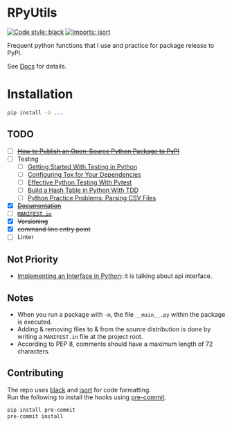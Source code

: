 # RPyUtils

[![Code style: black](https://img.shields.io/badge/code%20style-black-000000.svg)](https://github.com/psf/black)
[![Imports: isort](https://img.shields.io/badge/%20imports-isort-%231674b1?style=flat&labelColor=ef8336)](https://pycqa.github.io/isort/)

Frequent python functions that I use and practice for package release to PyPI.

See [Docs](www.example.com) for details.

# Installation

```bash
pip install -U ...
```

## TODO

- [ ] ~~[How to Publish an Open-Source Python Package to PyPI](https://realpython.com/pypi-publish-python-package/#get-to-know-python-packaging)~~
- [ ] Testing
  - [ ] [Getting Started With Testing in Python](https://realpython.com/python-testing)
  - [ ] [Configuring Tox for Your Dependencies](https://realpython.com/python-testing/#testing-in-multiple-environments)
  - [ ] [Effective Python Testing With Pytest](https://realpython.com/pytest-python-testing)
  - [ ] [Build a Hash Table in Python With TDD](https://realpython.com/python-hash-table/)
  - [ ] [Python Practice Problems: Parsing CSV Files](https://realpython.com/python-interview-problem-parsing-csv-files/)
- [x] ~~[Documentation](https://realpython.com/documenting-python-code/)~~
- [ ] ~~[`MANIFEST.in`](https://packaging.python.org/en/latest/guides/using-manifest-in/)~~
- [x] ~~Versioning~~
- [x] ~~command line entry point~~
- [ ] Linter

## Not Priority

- [Implementing an Interface in Python](https://realpython.com/python-interface/): it is talking about api interface.

## Notes

- When you run a package with `-m`, the file `__main__.py` within the package is executed.
- Adding & removing files to & from the source distribution is done by writing a `MANIFEST.in` file at the project root.
- According to PEP 8, comments should have a maximum length of 72 characters.

## Contributing

The repo uses [black](https://github.com/psf/black) and [isort](https://github.com/PyCQA/isort) for code formatting.  
Run the following to install the hooks using [pre-commit](https://pre-commit.com/).

```bash
pip install pre-commit
pre-commit install
```

